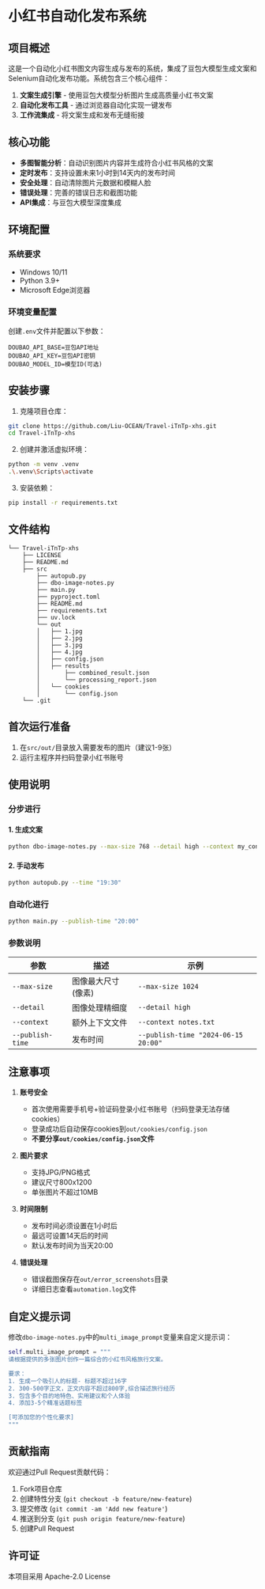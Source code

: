 # 小红书自动化发布系统

## 项目概述
这是一个自动化小红书图文内容生成与发布的系统，集成了豆包大模型生成文案和Selenium自动化发布功能。系统包含三个核心组件：

1. **文案生成引擎** - 使用豆包大模型分析图片生成高质量小红书文案  
2. **自动化发布工具** - 通过浏览器自动化实现一键发布  
3. **工作流集成** - 将文案生成和发布无缝衔接  

## 核心功能

- **多图智能分析**：自动识别图片内容并生成符合小红书风格的文案  
- **定时发布**：支持设置未来1小时到14天内的发布时间  
- **安全处理**：自动清除图片元数据和模糊人脸  
- **错误处理**：完善的错误日志和截图功能  
- **API集成**：与豆包大模型深度集成  

## 环境配置

### 系统要求
- Windows 10/11  
- Python 3.9+  
- Microsoft Edge浏览器  

### 环境变量配置
创建`.env`文件并配置以下参数：
```env
DOUBAO_API_BASE=豆包API地址
DOUBAO_API_KEY=豆包API密钥
DOUBAO_MODEL_ID=模型ID(可选)
```

## 安装步骤

1. 克隆项目仓库：
```bash
git clone https://github.com/Liu-OCEAN/Travel-iTnTp-xhs.git
cd Travel-iTnTp-xhs
```

2. 创建并激活虚拟环境：
```bash
python -m venv .venv
.\.venv\Scripts\activate
```

3. 安装依赖：
```bash
pip install -r requirements.txt
```

## 文件结构
```
└── Travel-iTnTp-xhs
    ├── LICENSE
    ├── README.md
    ├── src
        ├── autopub.py
        ├── dbo-image-notes.py
        ├── main.py
        ├── pyproject.toml
        ├── README.md
        ├── requirements.txt
        ├── uv.lock
        └── out
        │   ├── 1.jpg
        │   ├── 2.jpg
        │   ├── 3.jpg
        │   ├── 4.jpg
        │   ├── config.json
        │   ├── results
        │       ├── combined_result.json
        │       └── processing_report.json
        │   └── cookies
        │       └── config.json
    └── .git

```

## 首次运行准备
1. 在`src/out/`目录放入需要发布的图片（建议1-9张）
2. 运行主程序并扫码登录小红书账号

## 使用说明

### 分步进行

#### 1. 生成文案
```bash
python dbo-image-notes.py --max-size 768 --detail high --context my_context.txt
```

#### 2. 手动发布
```bash
python autopub.py --time "19:30"
```

### 自动化进行

```bash
python main.py --publish-time "20:00"
```

### 参数说明
| 参数 | 描述 | 示例 |
|------|------|------|
| `--max-size` | 图像最大尺寸(像素) | `--max-size 1024` |
| `--detail` | 图像处理精细度 | `--detail high` |
| `--context` | 额外上下文文件 | `--context notes.txt` |
| `--publish-time` | 发布时间 | `--publish-time "2024-06-15 20:00"` |

## 注意事项

1. **账号安全**
   - 首次使用需要手机号+验证码登录小红书账号（扫码登录无法存储cookies）
   - 登录成功后自动保存cookies到`out/cookies/config.json`  
   - **不要分享`out/cookies/config.json`文件**  

2. **图片要求**
   - 支持JPG/PNG格式  
   - 建议尺寸800x1200  
   - 单张图片不超过10MB    

3. **时间限制**
   - 发布时间必须设置在1小时后
   - 最远可设置14天后的时间
   - 默认发布时间为当天20:00  

4. **错误处理**
   - 错误截图保存在`out/error_screenshots`目录  
   - 详细日志查看`automation.log`文件  

## 自定义提示词

修改`dbo-image-notes.py`中的`multi_image_prompt`变量来自定义提示词：
```python
self.multi_image_prompt = """
请根据提供的多张图片创作一篇综合的小红书风格旅行文案。

要求：
1. 生成一个吸引人的标题- 标题不超过16字
2. 300-500字正文，正文内容不超过800字,综合描述旅行经历
3. 包含多个目的地特色、实用建议和个人体验
4. 添加3-5个精准话题标签

[可添加您的个性化要求]
"""
```

## 贡献指南

欢迎通过Pull Request贡献代码：
1. Fork项目仓库  
2. 创建特性分支 (`git checkout -b feature/new-feature`)  
3. 提交修改 (`git commit -am 'Add new feature'`)  
4. 推送到分支 (`git push origin feature/new-feature`)  
5. 创建Pull Request  

## 许可证
本项目采用 Apache-2.0 License